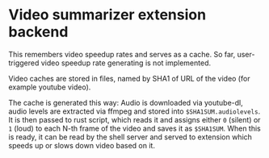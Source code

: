 # Video summarizer extension backend

This remembers video speedup rates and serves as a cache. So far, user-triggered video speedup rate generating is not implemented.

Video caches are stored in files, named by SHA1 of URL of the video (for example youtube video).

The cache is generated this way: Audio is downloaded via youtube-dl, audio levels are extracted via ffmpeg and stored into `$SHA1SUM.audiolevels`.
It is then passed to rust script, which reads it and assigns either `0` (silent) or `1` (loud) to each N-th frame of the video and saves it as `$SHA1SUM`.
When this is ready, it can be read by the shell server and served to extension which speeds up or slows down video based on it.
